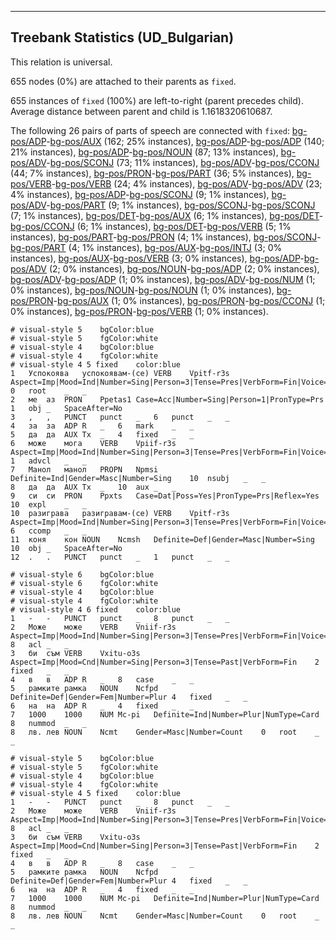 

--------------------------------------------------------------------------------

## Treebank Statistics (UD_Bulgarian)

This relation is universal.

655 nodes (0%) are attached to their parents as `fixed`.

655 instances of `fixed` (100%) are left-to-right (parent precedes child).
Average distance between parent and child is 1.1618320610687.

The following 26 pairs of parts of speech are connected with `fixed`: [bg-pos/ADP]()-[bg-pos/AUX]() (162; 25% instances), [bg-pos/ADP]()-[bg-pos/ADP]() (140; 21% instances), [bg-pos/ADP]()-[bg-pos/NOUN]() (87; 13% instances), [bg-pos/ADV]()-[bg-pos/SCONJ]() (73; 11% instances), [bg-pos/ADV]()-[bg-pos/CCONJ]() (44; 7% instances), [bg-pos/PRON]()-[bg-pos/PART]() (36; 5% instances), [bg-pos/VERB]()-[bg-pos/VERB]() (24; 4% instances), [bg-pos/ADV]()-[bg-pos/ADV]() (23; 4% instances), [bg-pos/ADP]()-[bg-pos/SCONJ]() (9; 1% instances), [bg-pos/ADV]()-[bg-pos/PART]() (9; 1% instances), [bg-pos/SCONJ]()-[bg-pos/SCONJ]() (7; 1% instances), [bg-pos/DET]()-[bg-pos/AUX]() (6; 1% instances), [bg-pos/DET]()-[bg-pos/CCONJ]() (6; 1% instances), [bg-pos/DET]()-[bg-pos/VERB]() (5; 1% instances), [bg-pos/PART]()-[bg-pos/PRON]() (4; 1% instances), [bg-pos/SCONJ]()-[bg-pos/PART]() (4; 1% instances), [bg-pos/AUX]()-[bg-pos/INTJ]() (3; 0% instances), [bg-pos/AUX]()-[bg-pos/VERB]() (3; 0% instances), [bg-pos/ADP]()-[bg-pos/ADV]() (2; 0% instances), [bg-pos/NOUN]()-[bg-pos/ADP]() (2; 0% instances), [bg-pos/ADV]()-[bg-pos/ADP]() (1; 0% instances), [bg-pos/ADV]()-[bg-pos/NUM]() (1; 0% instances), [bg-pos/NOUN]()-[bg-pos/NOUN]() (1; 0% instances), [bg-pos/PRON]()-[bg-pos/AUX]() (1; 0% instances), [bg-pos/PRON]()-[bg-pos/CCONJ]() (1; 0% instances), [bg-pos/PRON]()-[bg-pos/VERB]() (1; 0% instances).


~~~ conllu
# visual-style 5	bgColor:blue
# visual-style 5	fgColor:white
# visual-style 4	bgColor:blue
# visual-style 4	fgColor:white
# visual-style 4 5 fixed	color:blue
1	Успокоява	успокоявам-(се)	VERB	Vpitf-r3s	Aspect=Imp|Mood=Ind|Number=Sing|Person=3|Tense=Pres|VerbForm=Fin|Voice=Act	0	root	_	_
2	ме	аз	PRON	Ppetas1	Case=Acc|Number=Sing|Person=1|PronType=Prs	1	obj	_	SpaceAfter=No
3	,	,	PUNCT	punct	_	6	punct	_	_
4	за	за	ADP	R	_	6	mark	_	_
5	да	да	AUX	Tx	_	4	fixed	_	_
6	може	мога	VERB	Vpiif-r3s	Aspect=Imp|Mood=Ind|Number=Sing|Person=3|Tense=Pres|VerbForm=Fin|Voice=Act	1	advcl	_	_
7	Манол	манол	PROPN	Npmsi	Definite=Ind|Gender=Masc|Number=Sing	10	nsubj	_	_
8	да	да	AUX	Tx	_	10	aux	_	_
9	си	си	PRON	Ppxts	Case=Dat|Poss=Yes|PronType=Prs|Reflex=Yes	10	expl	_	_
10	разиграва	разигравам-(се)	VERB	Vpitf-r3s	Aspect=Imp|Mood=Ind|Number=Sing|Person=3|Tense=Pres|VerbForm=Fin|Voice=Act	6	ccomp	_	_
11	коня	кон	NOUN	Ncmsh	Definite=Def|Gender=Masc|Number=Sing	10	obj	_	SpaceAfter=No
12	.	.	PUNCT	punct	_	1	punct	_	_

~~~


~~~ conllu
# visual-style 6	bgColor:blue
# visual-style 6	fgColor:white
# visual-style 4	bgColor:blue
# visual-style 4	fgColor:white
# visual-style 4 6 fixed	color:blue
1	-	-	PUNCT	punct	_	8	punct	_	_
2	Може	може	VERB	Vniif-r3s	Aspect=Imp|Mood=Ind|Number=Sing|Person=3|Tense=Pres|VerbForm=Fin|Voice=Act	8	acl	_	_
3	би	съм	VERB	Vxitu-o3s	Aspect=Imp|Mood=Cnd|Number=Sing|Person=3|Tense=Past|VerbForm=Fin	2	fixed	_	_
4	в	в	ADP	R	_	8	case	_	_
5	рамките	рамка	NOUN	Ncfpd	Definite=Def|Gender=Fem|Number=Plur	4	fixed	_	_
6	на	на	ADP	R	_	4	fixed	_	_
7	1000	1000	NUM	Mc-pi	Definite=Ind|Number=Plur|NumType=Card	8	nummod	_	_
8	лв.	лев	NOUN	Ncmt	Gender=Masc|Number=Count	0	root	_	_

~~~


~~~ conllu
# visual-style 5	bgColor:blue
# visual-style 5	fgColor:white
# visual-style 4	bgColor:blue
# visual-style 4	fgColor:white
# visual-style 4 5 fixed	color:blue
1	-	-	PUNCT	punct	_	8	punct	_	_
2	Може	може	VERB	Vniif-r3s	Aspect=Imp|Mood=Ind|Number=Sing|Person=3|Tense=Pres|VerbForm=Fin|Voice=Act	8	acl	_	_
3	би	съм	VERB	Vxitu-o3s	Aspect=Imp|Mood=Cnd|Number=Sing|Person=3|Tense=Past|VerbForm=Fin	2	fixed	_	_
4	в	в	ADP	R	_	8	case	_	_
5	рамките	рамка	NOUN	Ncfpd	Definite=Def|Gender=Fem|Number=Plur	4	fixed	_	_
6	на	на	ADP	R	_	4	fixed	_	_
7	1000	1000	NUM	Mc-pi	Definite=Ind|Number=Plur|NumType=Card	8	nummod	_	_
8	лв.	лев	NOUN	Ncmt	Gender=Masc|Number=Count	0	root	_	_

~~~


